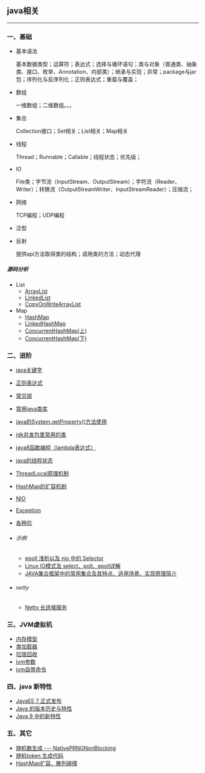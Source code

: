 ## java相关

---

### 一、基础


* 基本语法

	基本数据类型；运算符；表达式；选择与循环语句；类与对象（普通类、抽象类、接口、枚举、Annotation、内部类）；继承与实现；异常；package与jar包；序列化与反序列化；正则表达式；重载与覆盖；
* 数组

	一维数组；二维数组。。。
* 集合
	
	Collection接口；Set相关；List相关；Map相关
* 线程

	Thread；Runnable；Callable；线程状态；优先级；
* IO

	File类；字节流（InputStream、OutputStream）；字符流（Reader、Writer）；转换流（OutputStreamWriter、InputStreamReader）；压缩流；

* 网络
	
	TCP编程；UDP编程
* 泛型
* 反射

	提供api方法取得类的结构；调用类的方法；动态代理

#####  源码分析

* List
	* [ArrayList](https://mp.weixin.qq.com/s/g1E3GQU1JJzpAxV4zwRKgg) 
	* [LinkedList](https://mp.weixin.qq.com/s/oA0D1BjzBi7z0Xuvt4O-PQ) 
	* [CopyOnWriteArrayList](https://mp.weixin.qq.com/s/riVaKy4IR2uRGZzKMLVtAQ)
* Map
	* [HashMap](https://mp.weixin.qq.com/s/SyKckwLfV2ypJOzTFA7R_g)
	* [LinkedHashMap](https://mp.weixin.qq.com/s/m2XfI2A2jJqFLAI_iNZI-g)
	* [ConcurrentHashMap(上)](https://mp.weixin.qq.com/s/1GJ4Vd2iHgyvjMFLv7sO2A)
	* [ConcurrentHashMap(下)](https://mp.weixin.qq.com/s/rPa30_MslGTz56UTxE0WAA)


### 二、进阶

* 	[java关键字](java修饰词.md)
* 	[正则表达式](regex.md)
* 	[常见锁](java-lock.md)
* 	[常用java类库](常用java类.md)
*	[java的System.getProperty()方法使用](http://blog.csdn.net/itomge/article/details/9098207)
* 	[jdk并发包里常用的类](concurrent-class.md)
* 	[java8函数编程（lambda表达式）](java8-stream.md)
* 	[java的线程状态](java的线程状态.md)
* 	[ThreadLocal原理机制](ThreadLocal原理机制.md)
* 	[HashMap的扩容机制](HashMap的扩容机制.md)
* 	[NIO](NIO.md)
* 	[Exception](java-exception.md)
* 	[各种坑](各种坑.md)

* ###### 示例
	* [epoll 浅析以及 nio 中的 Selector](https://mp.weixin.qq.com/s/RmONdyXuJZa8WyJCu2j7WA)
	* [Linux IO模式及 select、poll、epoll详解](https://segmentfault.com/a/1190000003063859)
	* [JAVA集合框架中的常用集合及其特点、适用场景、实现原理简介](https://mp.weixin.qq.com/s/FRF-c2t_Un1Krw29yuxyaw)

* ###### netty	
	* [Netty 长连接服务](https://www.dozer.cc/2014/12/netty-long-connection.html)


### 三、JVM虚拟机

*  	[内存模型](jvm内存结构.md)
* 	[类加载器](类加载器.md)
*  	[垃圾回收](java-gc.md)
*   [jvm参数](jvm性能调优.md)
*  	[jvm自带命令](https://mp.weixin.qq.com/s/QNr8somjodyvU9dRAQG2oA)


### 四、java 新特性

*   [JavaEE 7 正式发布](http://www.iteye.com/news/27980)
*   [Java 的版本历史与特性](https://mp.weixin.qq.com/s/wcF14v11QaS21UFczqGbVg)
* 	[Java 9 中的新特性](https://mp.weixin.qq.com/s/YalBtZ_dZayMec8aprk6Xw)

### 五、其它
* 	[随机数生成 --- NativePRNGNonBlocking ](http://hongjiang.info/java8-nativeprng-blocking/)
* 	[随机token 生成代码](java-random.md)
* 	[HashMap扩容、散列碰撞](https://yq.aliyun.com/articles/225660?spm=5176.100238.spm-cont-list.1.LYRwKV)